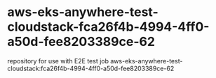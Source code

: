 # aws-eks-anywhere-test-cloudstack-fca26f4b-4994-4ff0-a50d-fee8203389ce-62
repository for use with E2E test job aws-eks-anywhere-test-cloudstack:fca26f4b-4994-4ff0-a50d-fee8203389ce-62
